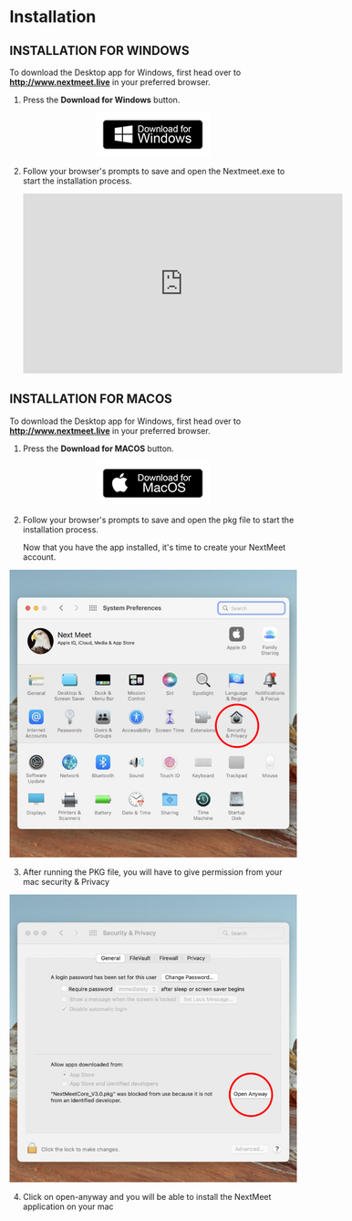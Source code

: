 # Installation

## INSTALLATION FOR WINDOWS ## 
To download the Desktop app for Windows, first head over to **http://www.nextmeet.live** in your preferred browser.

1. Press the **Download for Windows** button.

<center> <img src="./docs/images/win.png" > </center>

2. Follow your browser's prompts to save and open the Nextmeet.exe to start the installation process.

    <!-- [![Everything Is AWESOME](https://img.youtube.com/vi/T3lcWqnpJMs-Y/0.jpg)](https://www.youtube.com/watch?v=T3lcWqnpJMs-Y "Everything Is AWESOME") -->

    <iframe width="560" height="315" src="https://www.youtube.com/embed/T3lcWqnpJMs" title="YouTube video player" frameborder="0" allow="accelerometer; autoplay; clipboard-write; encrypted-media; gyroscope; picture-in-picture" allowfullscreen></iframe>


## INSTALLATION FOR MACOS ## 
To download the Desktop app for Windows, first head over to **http://www.nextmeet.live** in your preferred browser.

1. Press the **Download for MACOS** button.

<center> <img src="./docs/images/macos.png" > </center>

2. Follow your browser's prompts to save and open the pkg file to start the installation process.

    Now that you have the app installed, it's time to create your NextMeet account. 

<center> <img src="./docs/images/mac2.jpg" > </center>

3. After running the PKG file, you will have to give permission from your mac security & Privacy

<center> <img src="./docs/images/mac1.jpg" > </center>

4. Click on open-anyway and you will be able to install the NextMeet application on your mac
